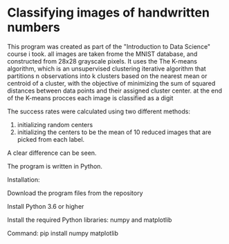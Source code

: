# Classifying images of handwritten numbers


This program was created as part of the "Introduction to Data Science" course i took. all images are taken frome the MNIST database, and constructed from 28x28 grayscale pixels. 
It uses the The K-means algorithm, which is an unsupervised clustering iterative algorithm that partitions n observations into k clusters based on the nearest mean or centroid of a cluster, with the objective of minimizing the sum of squared distances between data points and their assigned cluster center. at the end of the K-means procces each image is classified as a digit 

The success rates were calculated using two different methods: 
1. initializing random centers
2. initializing the centers to be the mean of 10 reduced images that are picked from each label.

A clear difference can be seen.

The program is written in Python.

Installation:

Download the program files from the repository

Install Python 3.6 or higher

Install the required Python libraries: numpy and matplotlib

Command: pip install numpy matplotlib
